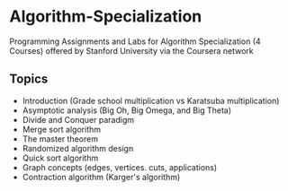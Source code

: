 # Algorithm-Specialization
 Programming Assignments and Labs for Algorithm Specialization (4 Courses) offered by Stanford University via the Coursera network

## Topics
- Introduction (Grade school multiplication vs Karatsuba multiplication)
- Asymptotic analysis (Big Oh, Big Omega, and Big Theta)
- Divide and Conquer paradigm
- Merge sort algorithm
- The master theorem
- Randomized algorithm design
- Quick sort algorithm
- Graph concepts (edges, vertices. cuts, applications)
- Contraction algorithm (Karger's algorithm)
